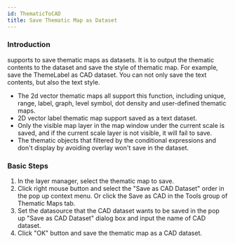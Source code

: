 ```yaml
---
id: ThematicToCAD
title: Save Thematic Map as Dataset
---
```

### Introduction

supports to save thematic maps as datasets. It is to output the thematic
contents to the dataset and save the style of thematic map. For example, save
the ThemeLabel as CAD dataset. You can not only save the text contents, but
also the text style.

* The 2d vector thematic maps all support this function, including unique, range, label, graph, level symbol, dot density and user-defined thematic maps.
* 2D vector label thematic map support saved as a text dataset.
* Only the visible map layer in the map window under the current scale is saved, and if the current scale layer is not visible, it will fail to save.
* The thematic objects that filtered by the conditional expressions and don't display by avoiding overlay won't save in the dataset.

### Basic Steps

1. In the layer manager, select the thematic map to save. 
2. Click right mouse button and select the "Save as CAD Dataset" order in the pop up context menu. Or click the Save as CAD in the Tools group of Thematic Maps tab.
3. Set the datasource that the CAD dataset wants to be saved in the pop up "Save as CAD Dataset" dialog box and input the name of CAD dataset.
4. Click "OK" button and save the thematic map as a CAD dataset.
